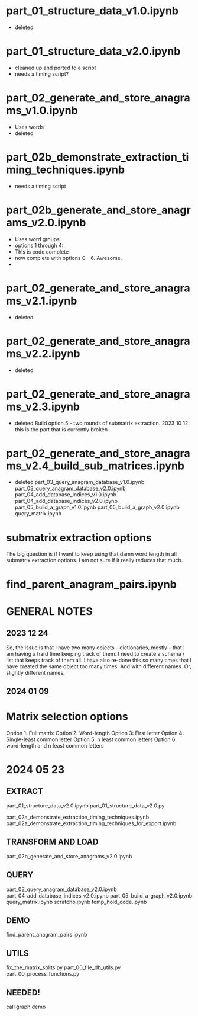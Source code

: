 
# part_01_structure_data_v1.0.ipynb
- deleted
# part_01_structure_data_v2.0.ipynb
- cleaned up and ported to a script
- needs a timing script?
# part_02_generate_and_store_anagrams_v1.0.ipynb
- Uses words
- deleted

# part_02b_demonstrate_extraction_timing_techniques.ipynb
- needs a timing script

# part_02b_generate_and_store_anagrams_v2.0.ipynb
- Uses word groups
- options 1 through 4:
- This is code complete
- now complete with options 0 - 6. Awesome.
- 

# part_02_generate_and_store_anagrams_v2.1.ipynb
- deleted
# part_02_generate_and_store_anagrams_v2.2.ipynb
- deleted
# part_02_generate_and_store_anagrams_v2.3.ipynb
- deleted
Build option 5 - two rounds of submatrix extraction.
2023 10 12: this is the part that is currently broken


# part_02_generate_and_store_anagrams_v2.4_build_sub_matrices.ipynb
- deleted
part_03_query_anagram_database_v1.0.ipynb
part_03_query_anagram_database_v2.0.ipynb
part_04_add_database_indices_v1.0.ipynb
part_04_add_database_indices_v2.0.ipynb
part_05_build_a_graph_v1.0.ipynb
part_05_build_a_graph_v2.0.ipynb
query_matrix.ipynb

# submatrix extraction options
The big question is if I want to keep using that damn word length in all submatrix 
extraction options. I am not sure if it really reduces that much. 



# find_parent_anagram_pairs.ipynb

# GENERAL NOTES
## 2023 12 24
So, the issue is that I have two many objects - dictionaries, mostly - that I am having a hard time keeping track of them.
I need to create a schema / list that keeps track of them all. 
I have also re-done this so many times that I have created the same object too many times. And with different names. Or, slightly different names.


## 2024 01 09
# Matrix selection options
Option 1: Full matrix
Option 2: Word-length
Option 3: First letter
Option 4: Single-least common letter
Option 5: n least common letters
Option 6: word-length and n least common letters

# 2024 05 23

## EXTRACT
part_01_structure_data_v2.0.ipynb
part_01_structure_data_v2.0.py

part_02a_demonstrate_extraction_timing_techniques.ipynb
part_02a_demonstrate_extraction_timing_techniques_for_export.ipynb

## TRANSFORM AND LOAD
part_02b_generate_and_store_anagrams_v2.0.ipynb

## QUERY
part_03_query_anagram_database_v2.0.ipynb
part_04_add_database_indices_v2.0.ipynb
part_05_build_a_graph_v2.0.ipynb
query_matrix.ipynb
scratcho.ipynb
temp_hold_code.ipynb

## DEMO
find_parent_anagram_pairs.ipynb

## UTILS
fix_the_matrix_splits.py
part_00_file_db_utils.py
part_00_process_functions.py


## NEEDED!
call graph demo

